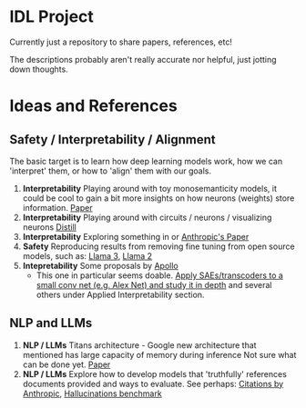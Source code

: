 # IDL Project

Currently just a repository to share papers, references, etc! 

The descriptions probably aren't really accurate nor helpful, just jotting down thoughts.

# Ideas and References

## Safety / Interpretability / Alignment
The basic target is to learn how deep learning models work, how we can 'interpret' them, or how to 'align' them with our goals. 

1. **Interpretability** Playing around with toy monosemanticity models, it could be cool to gain a bit more insights on how neurons (weights) store information. [Paper](https://transformer-circuits.pub/2022/toy_model/index.html)
2. **Interpretability** Playing around with circuits / neurons / visualizing neurons [Distill](https://distill.pub/2020/circuits/zoom-in/)
3. **Interpretability** Exploring something  in or [Anthropic's Paper](https://transformer-circuits.pub/2024/scaling-monosemanticity/index.html)
4. **Safety** Reproducing results from removing fine tuning from open source models, such as: [Llama 3](https://arxiv.org/abs/2407.01376), [Llama 2](https://arxiv.org/abs/2311.00117)
5. **Intepretability** Some proposals by [Apollo](https://www.lesswrong.com/posts/KfkpgXdgRheSRWDy8/a-list-of-45-mech-interp-project-ideas-from-apollo-research)
    - This one in particular seems doable. [Apply SAEs/transcoders to a small conv net (e.g. Alex Net) and study it in depth](https://www.lesswrong.com/posts/KfkpgXdgRheSRWDy8/a-list-of-45-mech-interp-project-ideas-from-apollo-research#:~:text=Apply%20SAEs/transcoders%20to%20a%20small%20conv%20net%20(e.g.%20Alex%20Net)%20and%20study%20it%20in%20depth) and several others under Applied Interpretability section.


## NLP and LLMs  
1. **NLP / LLMs** Titans architecture - Google new architecture that mentioned has large capacity of memory during inference Not sure what can be done yet. [Paper](https://arxiv.org/abs/2501.00663)
2. **NLP / LLMs** Explore how to develop models that 'truthfully' references documents provided and ways to evaluate. See perhaps: [Citations by Anthropic](https://docs.anthropic.com/en/docs/build-with-claude/citations), [Hallucinations benchmark](https://arxiv.org/pdf/2501.08292)
